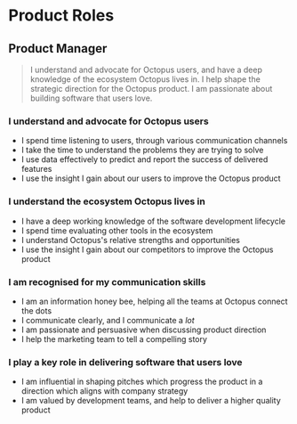 # Product Roles

## Product Manager

> I understand and advocate for Octopus users, and have a deep knowledge of the ecosystem Octopus lives in.  I help shape the strategic direction for the Octopus product. I am passionate about building software that users love. 

### I understand and advocate for Octopus users

- I spend time listening to users, through various communication channels  
- I take the time to understand the problems they are trying to solve 
- I use data effectively to predict and report the success of delivered features 
- I use the insight I gain about our users to improve the Octopus product 

### I understand the ecosystem Octopus lives in 

- I have a deep working knowledge of the software development lifecycle 
- I spend time evaluating other tools in the ecosystem
- I understand Octopus's relative strengths and opportunities
- I use the insight I gain about our competitors to improve the Octopus product 

### I am recognised for my communication skills   

- I am an information honey bee, helping all the teams at Octopus connect the dots 
- I communicate clearly, and I communicate a _lot_
- I am passionate and persuasive when discussing product direction 
- I help the marketing team to tell a compelling story

### I play a key role in delivering software that users love 

- I am influential in shaping pitches which progress the product in a direction which aligns with company strategy
- I am valued by development teams, and help to deliver a higher quality product
